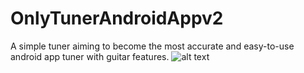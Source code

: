 # OnlyTunerAndroidAppv2
A simple tuner aiming to become the most accurate and easy-to-use android app tuner with guitar features.
![alt text]([http://url/to/img.png](https://imgur.com/QPbXZvf))
